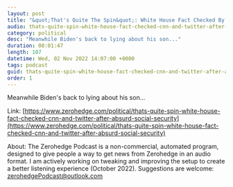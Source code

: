 ```yaml
---
layout: post
title: "&quot;That's Quite The Spin&quot;: White House Fact Checked By CNN And Twitter After Absurd Social Security Claim"
audio: thats-quite-spin-white-house-fact-checked-cnn-and-twitter-after-absurd-social-security-0
category: political
desc: "Meanwhile Biden's back to lying about his son..."
duration: 00:01:47
length: 107
datetime: Wed, 02 Nov 2022 14:07:00 +0000
tags: podcast
guid: thats-quite-spin-white-house-fact-checked-cnn-and-twitter-after-absurd-social-security-0
order: 1
---
```

Meanwhile Biden's back to lying about his son...

Link: [https://www.zerohedge.com/political/thats-quite-spin-white-house-fact-checked-cnn-and-twitter-after-absurd-social-security](https://www.zerohedge.com/political/thats-quite-spin-white-house-fact-checked-cnn-and-twitter-after-absurd-social-security)

About: The Zerohedge Podcast is a non-commercial, automated program, designed to give people a way to get news from Zerohedge in an audio format.  I am actively working on tweaking and improving the setup to create a better listening experience (October 2022).  Suggestions are welcome: [zerohedgePodcast@outlook.com](mailto:zerohedgePodcast@outlook.com)